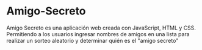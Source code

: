 # Amigo-Secreto
Amigo Secreto es una aplicación web creada con JavaScript, HTML y CSS. Permitiendo a los usuarios ingresar nombres de amigos en una lista para realizar un sorteo aleatorio y determinar quién es el "amigo secreto"
